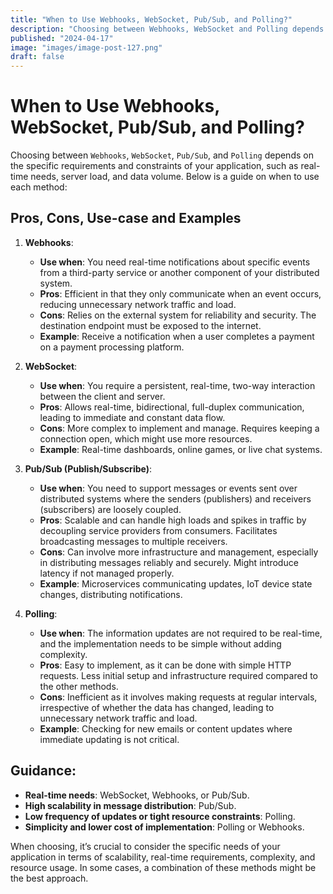 ```yaml
---
title: "When to Use Webhooks, WebSocket, Pub/Sub, and Polling?"
description: "Choosing between Webhooks, WebSocket and Polling depends on the specific requirements and constraints of your application. Below is a guide on when to use each method:## Pros, Cons, Use-case and Examples."
published: "2024-04-17"
image: "images/image-post-127.png"
draft: false
---
```


# When to Use Webhooks, WebSocket, Pub/Sub, and Polling?

Choosing between `Webhooks`, `WebSocket`, `Pub/Sub`, and `Polling` depends on the specific requirements and constraints of your application, such as real-time needs, server load, and data volume. Below is a guide on when to use each method:

## Pros, Cons, Use-case and Examples

1. **Webhooks**:
   - **Use when**: You need real-time notifications about specific events from a third-party service or another component of your distributed system.
   - **Pros**: Efficient in that they only communicate when an event occurs, reducing unnecessary network traffic and load.
   - **Cons**: Relies on the external system for reliability and security. The destination endpoint must be exposed to the internet.
   - **Example**: Receive a notification when a user completes a payment on a payment processing platform.

2. **WebSocket**:
   - **Use when**: You require a persistent, real-time, two-way interaction between the client and server.
   - **Pros**: Allows real-time, bidirectional, full-duplex communication, leading to immediate and constant data flow.
   - **Cons**: More complex to implement and manage. Requires keeping a connection open, which might use more resources.
   - **Example**: Real-time dashboards, online games, or live chat systems.

3. **Pub/Sub (Publish/Subscribe)**:
   - **Use when**: You need to support messages or events sent over distributed systems where the senders (publishers) and receivers (subscribers) are loosely coupled.
   - **Pros**: Scalable and can handle high loads and spikes in traffic by decoupling service providers from consumers. Facilitates broadcasting messages to multiple receivers.
   - **Cons**: Can involve more infrastructure and management, especially in distributing messages reliably and securely. Might introduce latency if not managed properly.
   - **Example**: Microservices communicating updates, IoT device state changes, distributing notifications.

4. **Polling**:
   - **Use when**: The information updates are not required to be real-time, and the implementation needs to be simple without adding complexity.
   - **Pros**: Easy to implement, as it can be done with simple HTTP requests. Less initial setup and infrastructure required compared to the other methods.
   - **Cons**: Inefficient as it involves making requests at regular intervals, irrespective of whether the data has changed, leading to unnecessary network traffic and load.
   - **Example**: Checking for new emails or content updates where immediate updating is not critical.

## **Guidance**:
- **Real-time needs**: WebSocket, Webhooks, or Pub/Sub.
- **High scalability in message distribution**: Pub/Sub.
- **Low frequency of updates or tight resource constraints**: Polling.
- **Simplicity and lower cost of implementation**: Polling or Webhooks.

When choosing, it’s crucial to consider the specific needs of your application in terms of scalability, real-time requirements, complexity, and resource usage. In some cases, a combination of these methods might be the best approach.
